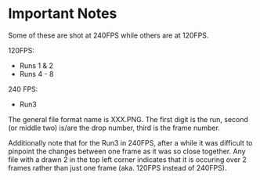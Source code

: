 # Important Notes

Some of these are shot at 240FPS while others are at 120FPS.

120FPS:
- Runs 1 & 2
- Runs 4 - 8

240 FPS:
- Run3

The general file format name is XXX.PNG.
The first digit is the run, second (or middle two) is/are the drop number, third is the frame number.

Additionally note that for the Run3 in 240FPS, after a while it was difficult to pinpoint the changes between one frame
as it was so close together. Any file with a drawn 2 in the top left corner indicates that it is occuring over 2 frames
rather than just one frame (aka. 120FPS instead of 240FPS).